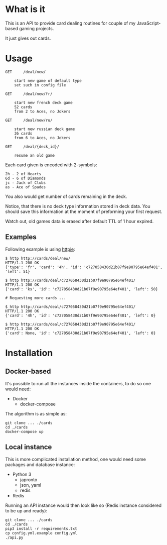 # What is it

This is an API to provide card dealing routines for couple of my JavaScript-based gaming projects.

It just gives out cards.

# Usage

```
GET     /deal/new/

    start new game of default type
    set such in config file

GET     /deal/new/fr/

    start new french deck game
    52 cards
    from 2 to Aces, no Jokers

GET     /deal/new/ru/

    start new russian deck game
    36 cards
    from 6 to Aces, no Jokers

GET     /deal/{deck_id}/

    resume an old game
```

Each card given is encoded with 2-symbols:

```
2h - 2 of Hearts
6d - 6 of Diamonds
jc - Jack of Clubs
as - Ace of Spades
```

You also would get number of cards remaining in the deck.

Notice, that there is no deck type information stored in deck data. You should save this information at the moment of preforming your first request.

Watch out, old games data is erased after default TTL of 1 hour expired.

## Examples

Following example is using [httpie](https://httpie.org/):

```
$ http http://cards/deal/new/
HTTP/1.1 200 OK
{'type': 'fr', 'card': '4h', 'id': 'c727058430d21b07f9e90795e64ef401', 'left': 51}

$ http http://cards/deal/c727058430d21b07f9e90795e64ef401/
HTTP/1.1 200 OK
{'card': 'ks', 'id': 'c727058430d21b07f9e90795e64ef401', 'left': 50}

# Requesting more cards ...

$ http http://cards/deal/c727058430d21b07f9e90795e64ef401/
HTTP/1.1 200 OK
{'card': '4h', 'id': 'c727058430d21b07f9e90795e64ef401', 'left': 0}

$ http http://cards/deal/c727058430d21b07f9e90795e64ef401/
HTTP/1.1 200 OK
{'card': None, 'id': 'c727058430d21b07f9e90795e64ef401', 'left': 0}
```

# Installation

## Docker-based

It's possible to run all the instances inside the containers, to do so one would need:

- Docker
  - docker-compose

The algorithm is as simple as:

```
git clone ... ./cards
cd ./cards
docker-compose up
```

## Local instance

This is more complicated installation method, one would need some packages and database instance:

- Python 3
  - japronto
  - json, yaml
  - redis
- Redis

Running an API instance would then look like so (Redis instance considered to be up and ready):

```
git clone ... ./cards
cd ./cards
pip3 install -r requirements.txt
cp config.yml.example config.yml
./api.py
```
